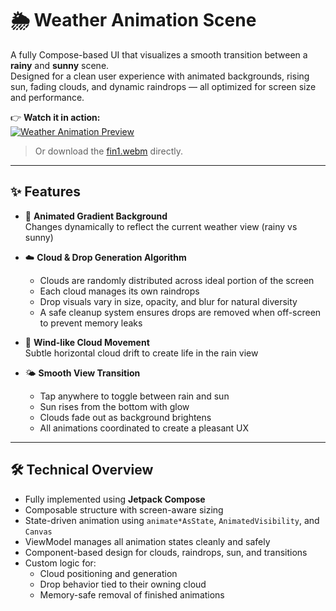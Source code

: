 # 🌦️ Weather Animation Scene

A fully Compose-based UI that visualizes a smooth transition between a **rainy** and **sunny** scene.  
Designed for a clean user experience with animated backgrounds, rising sun, fading clouds, and dynamic raindrops — all optimized for screen size and performance.


👉 **Watch it in action:**  
[![Weather Animation Preview](https://img.shields.io/badge/Watch%20Demo-Click%20Here-blue?style=for-the-badge)](https://github.com/user-attachments/assets/2b0d9e9a-fd50-46a1-9652-9fe4f2668e73)
 
> Or download the [fin1.webm](https://github.com/user-attachments/assets/2b0d9e9a-fd50-46a1-9652-9fe4f2668e73) directly.


---

## ✨ Features

- 🌁 **Animated Gradient Background**  
  Changes dynamically to reflect the current weather view (rainy vs sunny)

- ☁️ **Cloud & Drop Generation Algorithm**  
  - Clouds are randomly distributed across ideal portion of the screen  
  - Each cloud manages its own raindrops  
  - Drop visuals vary in size, opacity, and blur for natural diversity  
  - A safe cleanup system ensures drops are removed when off-screen to prevent memory leaks

- 💨 **Wind-like Cloud Movement**  
  Subtle horizontal cloud drift to create life in the rain view

- 🌤️ **Smooth View Transition**  
  - Tap anywhere to toggle between rain and sun  
  - Sun rises from the bottom with glow  
  - Clouds fade out as background brightens  
  - All animations coordinated to create a pleasant UX

---

## 🛠️ Technical Overview

- Fully implemented using **Jetpack Compose**
- Composable structure with screen-aware sizing
- State-driven animation using `animate*AsState`, `AnimatedVisibility`, and `Canvas`
- ViewModel manages all animation states cleanly and safely
- Component-based design for clouds, raindrops, sun, and transitions
- Custom logic for:
  - Cloud positioning and generation
  - Drop behavior tied to their owning cloud
  - Memory-safe removal of finished animations

